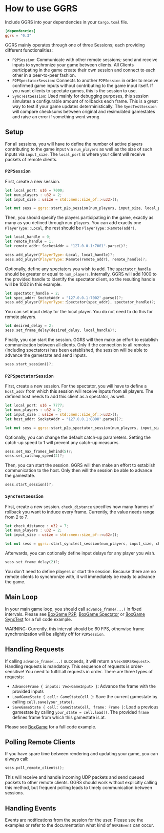 # How to use GGRS

Include GGRS into your dependencies in your `Cargo.toml` file.

```toml
[dependencies]
ggrs = "0.3"
```

GGRS mainly operates through one of three Sessions; each providing different functionalities:

- `P2PSession`: Communicate with other remote sessions; send and receive inputs to synchronize your game between clients. All Clients participating in the game create their own session and connect to each other in a peer-to-peer fashion.
- `P2PSpectatorSession`: Connects to another `P2PSession` in order to receive confirmed game inputs without contributing to the game input itself. If you want clients to spectate games, this is the session to use.
- `SyncTestSession`: Used mainly for debugging purposes, this session simulates a configurable amount of rollbacks each frame. This is a great way to test if your game updates deterministically. The `SyncTestSession` will compare checksums between original and resimulated gamestates and raise an error if something went wrong.

## Setup

For all sessions, you will have to define the number of active players contributing to the game input via `num_players` as well as the size of such inputs via `input_size`. The `local_port` is where your client will receive  packets of remote clients.

### `P2PSession`

First, create a new session.

```rust
let local_port: u16 = 7000;
let num_players : u32 = 2;
let input_size : usize = std::mem::size_of::<u32>();

let mut sess = ggrs::start_p2p_session(num_players, input_size, local_port)?;
```

Then, you should specify the players participating in the game, exactly as many as you defined through `num_players`. You can add exactly one `PlayerType::Local`, the rest should be `PlayerType::Remote(addr)`.

```rust
let local_handle = 0;
let remote_handle = 1;
let remote_addr: SocketAddr = "127.0.0.1:7001".parse()?;

sess.add_player(PlayerType::Local, local_handle)?;
sess.add_player(PlayerType::Remote(remote_addr), remote_handle)?;
```

Optionally, define any spectators you wish to add. The `spectator_handle` should be greater or equal to `num_players`. Internally, GGRS will add 1000 to the provided handle to identify the spectator client, so the resulting handle will be 1002 in this example.

```rust
let spectator_handle = 2;
let spec_addr: SocketAddr = "127.0.0.1:7002".parse()?;
sess.add_player(PlayerType::Spectator(spec_addr), spectator_handle)?;
```

You can set input delay for the local player. You do not need to do this for remote players.

```rust
let desired_delay = 2;
sess.set_frame_delay(desired_delay, local_handle)?;
```

Finally, you can start the session. GGRS will then make an effort to establish communication between all clients. Only if the connection to all remotes (including spectators) has been established, the session will be able to advance the gamestate and send inputs.

```rust
sess.start_session()?;
```

### `P2PSpectatorSession`

First, create a new session. For the spectator, you will have to define a `host_addr` from which this session will receive inputs from all players. The defined host needs to add this client as a spectator, as well.

```rust
let local_port: u16 = 7777;
let num_players : u32 = 2;
let input_size : usize = std::mem::size_of::<u32>();
let host_addr: SocketAddr = "127.0.0.1:8888".parse()?;

let mut sess = ggrs::start_p2p_spectator_session(num_players, input_size, local_port, host_addr)?;
```

Optionally, you can change the default catch-up parameters. Setting the catch-up speed to 1 will prevent any catch-up measures.

```rust
sess.set_max_frames_behind(5)?; 
sess.set_catchup_speed(2)?;
```

Then, you can start the session. GGRS will then make an effort to establish communication to the host. Only then will the session be able to advance the gamestate.

```rust
sess.start_session()?;
```

### `SyncTestSession`

First, create a new session. `check_distance` specifies how many frames of rollback you want to induce every frame. Currently, the value needs range from 2 to 7.

```rust
let check_distance : u32 = 7;
let num_players : u32 = 2;
let input_size : usize = std::mem::size_of::<u32>();

let mut sess = ggrs::start_synctest_session(num_players, input_size, check_distance)?;
```

Afterwards, you can optionally define input delays for any player you wish.

```rust
sess.set_frame_delay(2)?;
```

You don't need to define players or start the session. Because there are no remote clients to synchronize with, it will immediately be ready to advance the game.

## Main Loop

In your main game loop, you should call `advance_frame(...)` in fixed intervals. Please see [BoxGame P2P](./examples/box_game_p2p.rs), [BoxGame Spectator](./examples/box_game_spectator.rs) or [BoxGame SyncTest](./examples/box_game_synctest.rs) for a full code example.

WARNING: Currently, this interval should be 60 FPS, otherwise frame synchronization will be slightly off for `P2PSession`.

## Handling Requests

If calling `advance_frame(...)` succeeds, it will return a `Vec<GGRSRequest>`. Handling requests is mandatory. This sequence of requests is order-sensitive! You need to fulfill all requests in order. There are three types of requests:

- `AdvanceFrame { inputs: Vec<GameInput> }`: Advance the frame with the provided inputs
- `LoadGameState { cell: GameStateCell }`: Save the current gamestate by calling `cell.save(your_state)`.
- `SaveGameState { cell: GameStateCell, frame: Frame }`: Load a previous gamestate by calling `your_state = cell.load()`. The provided `frame` defines frame from which this gamestate is at.

Please see [BoxGame](./examples/box_game.rs) for a full code example.

## Polling Remote Clients

If you have spare time between rendering and updating your game, you can always call:

```rust
sess.poll_remote_clients();
```

This will receive and handle incoming UDP packets and send queued packets to other remote clients. GGRS should work without explicitly calling this method, but frequent polling leads to timely communication between sessions.

## Handling Events

Events are notifications from the session for the user. Please see the examples or refer to the documentation what kind of `GGRSEvent` can occur.
